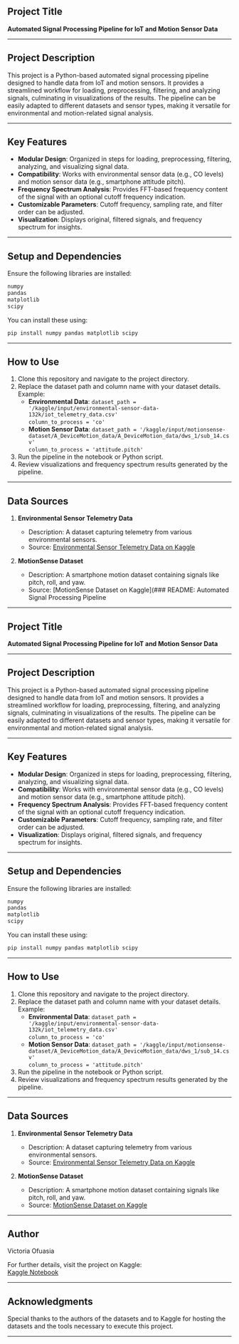## **Project Title**  
**Automated Signal Processing Pipeline for IoT and Motion Sensor Data**  

---

## **Project Description**  
This project is a Python-based automated signal processing pipeline designed to handle data from IoT and motion sensors. It provides a streamlined workflow for loading, preprocessing, filtering, and analyzing signals, culminating in visualizations of the results. The pipeline can be easily adapted to different datasets and sensor types, making it versatile for environmental and motion-related signal analysis.  

---

## **Key Features**  
- **Modular Design**: Organized in steps for loading, preprocessing, filtering, analyzing, and visualizing signal data.  
- **Compatibility**: Works with environmental sensor data (e.g., CO levels) and motion sensor data (e.g., smartphone attitude pitch).  
- **Frequency Spectrum Analysis**: Provides FFT-based frequency content of the signal with an optional cutoff frequency indication.  
- **Customizable Parameters**: Cutoff frequency, sampling rate, and filter order can be adjusted.  
- **Visualization**: Displays original, filtered signals, and frequency spectrum for insights.  

---

## **Setup and Dependencies**  
Ensure the following libraries are installed:  
```bash  
numpy  
pandas  
matplotlib  
scipy  
```  
You can install these using:  
```bash  
pip install numpy pandas matplotlib scipy  
```  

---

## **How to Use**  

1. Clone this repository and navigate to the project directory.  
2. Replace the dataset path and column name with your dataset details. Example:  
   - **Environmental Data**: `dataset_path = '/kaggle/input/environmental-sensor-data-132k/iot_telemetry_data.csv'`  
     `column_to_process = 'co'`  
   - **Motion Sensor Data**: `dataset_path = '/kaggle/input/motionsense-dataset/A_DeviceMotion_data/A_DeviceMotion_data/dws_1/sub_14.csv'`  
     `column_to_process = 'attitude.pitch'`  
3. Run the pipeline in the notebook or Python script.  
4. Review visualizations and frequency spectrum results generated by the pipeline.  

---

## **Data Sources**  

1. **Environmental Sensor Telemetry Data**  
   - Description: A dataset capturing telemetry from various environmental sensors.  
   - Source: [Environmental Sensor Telemetry Data on Kaggle](https://www.kaggle.com/code/victoriaofuasia/automated-signal-processing)  

2. **MotionSense Dataset**  
   - Description: A smartphone motion dataset containing signals like pitch, roll, and yaw.  
   - Source: [MotionSense Dataset on Kaggle](### README: Automated Signal Processing Pipeline  

---

## **Project Title**  
**Automated Signal Processing Pipeline for IoT and Motion Sensor Data**  

---

## **Project Description**  
This project is a Python-based automated signal processing pipeline designed to handle data from IoT and motion sensors. It provides a streamlined workflow for loading, preprocessing, filtering, and analyzing signals, culminating in visualizations of the results. The pipeline can be easily adapted to different datasets and sensor types, making it versatile for environmental and motion-related signal analysis.  

---

## **Key Features**  
- **Modular Design**: Organized in steps for loading, preprocessing, filtering, analyzing, and visualizing signal data.  
- **Compatibility**: Works with environmental sensor data (e.g., CO levels) and motion sensor data (e.g., smartphone attitude pitch).  
- **Frequency Spectrum Analysis**: Provides FFT-based frequency content of the signal with an optional cutoff frequency indication.  
- **Customizable Parameters**: Cutoff frequency, sampling rate, and filter order can be adjusted.  
- **Visualization**: Displays original, filtered signals, and frequency spectrum for insights.  

---

## **Setup and Dependencies**  
Ensure the following libraries are installed:  
```bash  
numpy  
pandas  
matplotlib  
scipy  
```  
You can install these using:  
```bash  
pip install numpy pandas matplotlib scipy  
```  

---

## **How to Use**  

1. Clone this repository and navigate to the project directory.  
2. Replace the dataset path and column name with your dataset details. Example:  
   - **Environmental Data**: `dataset_path = '/kaggle/input/environmental-sensor-data-132k/iot_telemetry_data.csv'`  
     `column_to_process = 'co'`  
   - **Motion Sensor Data**: `dataset_path = '/kaggle/input/motionsense-dataset/A_DeviceMotion_data/A_DeviceMotion_data/dws_1/sub_14.csv'`  
     `column_to_process = 'attitude.pitch'`  
3. Run the pipeline in the notebook or Python script.  
4. Review visualizations and frequency spectrum results generated by the pipeline.  

---

## **Data Sources**  

1. **Environmental Sensor Telemetry Data**  
   - Description: A dataset capturing telemetry from various environmental sensors.  
   - Source: [Environmental Sensor Telemetry Data on Kaggle](https://www.kaggle.com/datasets/garystafford/environmental-sensor-data-132k)  

2. **MotionSense Dataset**  
   - Description: A smartphone motion dataset containing signals like pitch, roll, and yaw.  
   - Source: [MotionSense Dataset on Kaggle](https://www.kaggle.com/datasets/malekzadeh/motionsense-dataset)  

---

## **Author**  
Victoria Ofuasia  

For further details, visit the project on Kaggle:  
[Kaggle Notebook](https://www.kaggle.com/code/victoriaofuasia/automated-signal-processing)  

---

## **Acknowledgments**  
Special thanks to the authors of the datasets and to Kaggle for hosting the datasets and the tools necessary to execute this project.  

---
